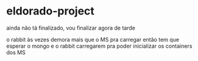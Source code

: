 # eldorado-project

ainda não tá finalizado, vou finalizar agora de tarde

o rabbit às vezes demora mais que o MS pra carregar então tem que esperar o mongo e o rabbit carregarem pra poder inicializar os containers dos MS
